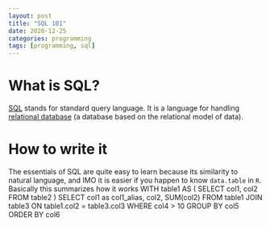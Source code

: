```yaml
---
layout: post
title: "SQL 101"
date: 2020-12-25
categories: programming
tags: [programming, sql]
---
```


# What is SQL?
[SQL](https://en.wikipedia.org/wiki/SQL) stands for standard query language. It is a language for handling [relational database](https://en.wikipedia.org/wiki/Relational_database) (a database based on the relational model of data). 

# How to write it
The essentials of SQL are quite easy to learn because its similarity to natural language, and IMO it is easier if you happen to know `data.table` in `R`.
Basically this summarizes how it works
        WITH table1 AS (
            SELECT col1, col2
            FROM table2
        )
        SELECT 
        col1 as col1_alias,
        col2,
        SUM(col2)
        FROM table1
        JOIN
        table3
        ON table1.col2 = table3.col3
        WHERE col4 > 10
        GROUP BY col5
        ORDER BY col6

